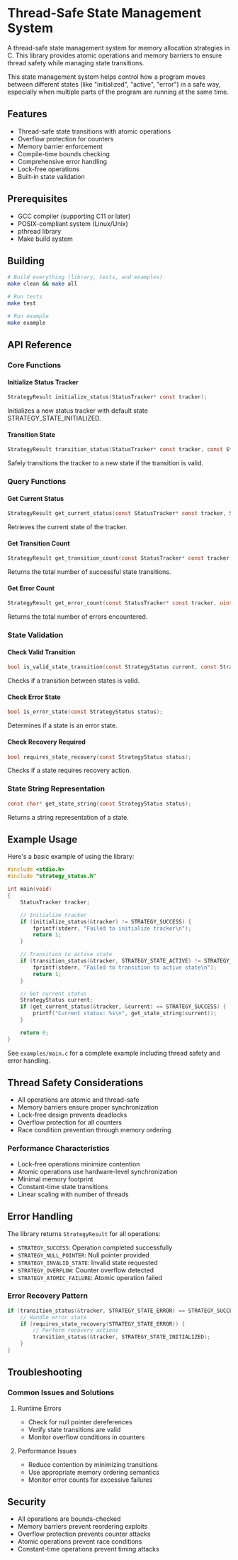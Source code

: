 # Thread-Safe State Management System

A thread-safe state management system for memory allocation strategies in C. This library provides atomic operations and memory barriers to ensure thread safety while managing state transitions.

This state management system helps control how a program moves between different states (like "initialized", "active", "error") in a safe way, especially when multiple parts of the program are running at the same time.

## Features

- Thread-safe state transitions with atomic operations
- Overflow protection for counters
- Memory barrier enforcement
- Compile-time bounds checking
- Comprehensive error handling
- Lock-free operations
- Built-in state validation

## Prerequisites

- GCC compiler (supporting C11 or later)
- POSIX-compliant system (Linux/Unix)
- pthread library
- Make build system

## Building

```bash
# Build everything (library, tests, and examples)
make clean && make all

# Run tests
make test

# Run example
make example
```

## API Reference

### Core Functions

#### Initialize Status Tracker
```c
StrategyResult initialize_status(StatusTracker* const tracker);
```
Initializes a new status tracker with default state STRATEGY_STATE_INITIALIZED.

#### Transition State
```c
StrategyResult transition_status(StatusTracker* const tracker, const StrategyStatus new_status);
```
Safely transitions the tracker to a new state if the transition is valid.

### Query Functions

#### Get Current Status
```c
StrategyResult get_current_status(const StatusTracker* const tracker, StrategyStatus* const status);
```
Retrieves the current state of the tracker.

#### Get Transition Count
```c
StrategyResult get_transition_count(const StatusTracker* const tracker, uint64_t* const count);
```
Returns the total number of successful state transitions.

#### Get Error Count
```c
StrategyResult get_error_count(const StatusTracker* const tracker, uint64_t* const count);
```
Returns the total number of errors encountered.

### State Validation

#### Check Valid Transition
```c
bool is_valid_state_transition(const StrategyStatus current, const StrategyStatus next);
```
Checks if a transition between states is valid.

#### Check Error State
```c
bool is_error_state(const StrategyStatus status);
```
Determines if a state is an error state.

#### Check Recovery Required
```c
bool requires_state_recovery(const StrategyStatus status);
```
Checks if a state requires recovery action.

### State String Representation
```c
const char* get_state_string(const StrategyStatus status);
```
Returns a string representation of a state.

## Example Usage

Here's a basic example of using the library:

```c
#include <stdio.h>
#include "strategy_status.h"

int main(void) 
{
    StatusTracker tracker;

    // Initialize tracker
    if (initialize_status(&tracker) != STRATEGY_SUCCESS) {
        fprintf(stderr, "Failed to initialize tracker\n");
        return 1;
    }

    // Transition to active state
    if (transition_status(&tracker, STRATEGY_STATE_ACTIVE) != STRATEGY_SUCCESS) {
        fprintf(stderr, "Failed to transition to active state\n");
        return 1;
    }

    // Get current status
    StrategyStatus current;
    if (get_current_status(&tracker, &current) == STRATEGY_SUCCESS) {
        printf("Current status: %s\n", get_state_string(current));
    }

    return 0;
}
```

See `examples/main.c` for a complete example including thread safety and error handling.

## Thread Safety Considerations

- All operations are atomic and thread-safe
- Memory barriers ensure proper synchronization
- Lock-free design prevents deadlocks
- Overflow protection for all counters
- Race condition prevention through memory ordering

### Performance Characteristics

- Lock-free operations minimize contention
- Atomic operations use hardware-level synchronization
- Minimal memory footprint
- Constant-time state transitions
- Linear scaling with number of threads

## Error Handling

The library returns `StrategyResult` for all operations:

- `STRATEGY_SUCCESS`: Operation completed successfully
- `STRATEGY_NULL_POINTER`: Null pointer provided
- `STRATEGY_INVALID_STATE`: Invalid state requested
- `STRATEGY_OVERFLOW`: Counter overflow detected
- `STRATEGY_ATOMIC_FAILURE`: Atomic operation failed

### Error Recovery Pattern

```c
if (transition_status(&tracker, STRATEGY_STATE_ERROR) == STRATEGY_SUCCESS) {
    // Handle error state
    if (requires_state_recovery(STRATEGY_STATE_ERROR)) {
        // Perform recovery actions
        transition_status(&tracker, STRATEGY_STATE_INITIALIZED);
    }
}
```

## Troubleshooting

### Common Issues and Solutions

1. Runtime Errors
   - Check for null pointer dereferences
   - Verify state transitions are valid
   - Monitor overflow conditions in counters

2. Performance Issues
   - Reduce contention by minimizing transitions
   - Use appropriate memory ordering semantics
   - Monitor error counts for excessive failures

## Security

- All operations are bounds-checked
- Memory barriers prevent reordering exploits
- Overflow protection prevents counter attacks
- Atomic operations prevent race conditions
- Constant-time operations prevent timing attacks


